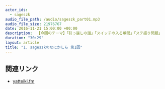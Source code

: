 ```yaml
---
actor_ids: 
  - sageszk
audio_file_path: /audio/sageszk_part01.mp3
audio_file_size: 21976767
date: 2016-11-21 15:00:00 +00:00
description:  【今回のテーマ】「引っ越しの話」「スイッチの入る瞬間」「ステ振り問題」
duration: "30:29"
layout: article
title: "1. sageszkのなにかしら 第1回"
---
```


## 関連リンク

- [yatteiki.fm](https://yatteiki.fm/)
